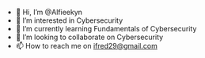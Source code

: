 - 👋 Hi, I’m @Alfieekyn
- 👀 I’m interested in Cybersecurity
- 🌱 I’m currently learning Fundamentals of Cybersecurity
- 💞️ I’m looking to collaborate on Cybersecurity
- 📫 How to reach me on ifred29@gmail.com

<!---
Alfieekyn/Alfieekyn is a ✨ special ✨ repository because its `README.md` (this file) appears on your GitHub profile.
You can click the Preview link to take a look at your changes.
--->
